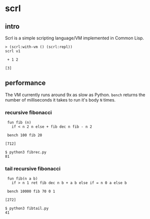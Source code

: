 # scrl

## intro
Scrl is a simple scripting language/VM implemented in Common Lisp.

```
> (scrl:with-vm () (scrl:repl))
scrl v1

 + 1 2
 
[3]
```

## performance
The VM currently runs around 9x as slow as Python.
`bench` returns the number of milliseconds it takes to run it's body `N` times.

### recursive fibonacci

```
 fun fib (n) 
   if < n 2 n else + fib dec n fib - n 2

 bench 100 fib 20

[712]
```

```
$ python3 fibrec.py 
81
```

### tail recursive fibonacci

```
 fun fib(n a b)
   if > n 1 ret fib dec n b + a b else if = n 0 a else b

 bench 10000 fib 70 0 1
 
[272]
```

```
$ python3 fibtail.py 
41
```